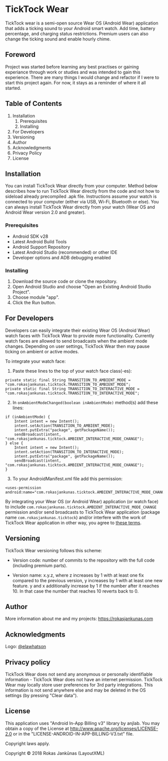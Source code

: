 # TickTock Wear

TickTock wear is a semi-open source Wear OS (Android Wear) application that adds a ticking sound to your Android smart watch. Add time, battery percentage, and charging status restrictions. Premium users can also change the ticking sound and enable hourly chime.

## Foreword

Project was started before learning any best practises or gaining experiance through work or studies and was intended to gain this experience. There are many things I would change and refactor if I were to start this project again. For now, it stays as a reminder of where it all started.

## Table of Contents
<change to URLS>

1. Installation
    1. Prerequisites
    2. Installing
2. For Developers
3. Versioning
4. Author
5. Acknowledgments
6. Privacy Policy
7. License

## Installation

You can install TickTock Wear directly from your computer. Method below describes how to run TickTock Wear directly from the code and not how to sideload already precompiled .apk file. Instructions assume your watch is connected to your computer (either via USB, Wi-Fi, Bluetooth or else). You can always install TickTock Wear directly from your watch (Wear OS and Android Wear version 2.0 and greater).

### Prerequisites

* Android SDK v28
* Latest Android Build Tools
* Android Support Repository
* Latest Android Studio (recommended) or other IDE
* Developer options and ADB debugging enabled

### Installing

1. Download the source code or clone the repository.
2. Open Android Studio and choose "Open an Existing Android Studio Project".
3. Choose module "app".
4. Click the Run button.

## For Developers

Developers can easily integrate their existing Wear OS (Android Wear) watch faces with TickTock Wear to provide more functionality. Currently watch faces are allowed to send broadcasts when the ambient mode changes. Depending on user settings, TickTock Wear then may pause ticking on ambient or active modes.

To integrate your watch face:

1. Paste these lines to the top of your watch face class(-es):
```
private static final String TRANSITION_TO_AMBIENT_MODE = "com.rokasjankunas.ticktock.TRANSITION_TO_AMBIENT_MODE";
private static final String TRANSITION_TO_INTERACTIVE_MODE = "com.rokasjankunas.ticktock.TRANSITION_TO_INTERACTIVE_MODE";
```

2. In `onAmbientModeChanged(boolean inAmbientMode)` method(s) add these lines:
```
if (inAmbientMode) {
    Intent intent = new Intent();
    intent.setAction(TRANSITION_TO_AMBIENT_MODE);
    intent.putExtra("package", getPackageName());
    sendBroadcast(intent, "com.rokasjankunas.ticktock.AMBIENT_INTERACTIVE_MODE_CHANGE");
} else {
    Intent intent = new Intent();
    intent.setAction(TRANSITION_TO_INTERACTIVE_MODE);
    intent.putExtra("package", getPackageName());
    sendBroadcast(intent, "com.rokasjankunas.ticktock.AMBIENT_INTERACTIVE_MODE_CHANGE");
}
```

3. To your AndroidManifest.xml file add this permission:
```
<uses-permission android:name="com.rokasjankunas.ticktock.AMBIENT_INTERACTIVE_MODE_CHANGE"/>
```

By integrating your Wear OS (or Android Wear) application (or watch face) to include `com.rokasjankunas.ticktock.AMBIENT_INTERACTIVE_MODE_CHANGE` permission and/or send broadcasts to TickTock Wear application (package name `com.rokasjankunas.ticktock`) and/or interfere with the work of TickTock Wear application in other way, you agree to [these terms](https://github.com/LayoutXML/TickTock-Wear/blob/master/developer-terms.md).

## Versioning

TickTock Wear versioning follows this scheme:

* Version code: number of commits to the repository with the full code (including premium parts).

* Version name: x.y.z, where z increases by 1 with at least one fix compared to the previous version, y increases by 1 with at least one new feature. y and x additionally increase by 1 if the number after it reaches 10. In that case the number that reaches 10 reverts back to 0.

## Author

More information about me and my projects: https://rokasjankunas.com

## Acknowledgments

Logo: [@elawhatson](https://github.com/elawhatson)

## Privacy policy

TickTock Wear does not send any anonymous or personally identifiable information - TickTock Wear does not have an internet permission. TickTock Wear may locally store user preferences for 3rd party integrations. This information is not send anywhere else and may be deleted in the OS settings (by pressing "Clear data").

## License

This application uses "Android In-App Billing v3" library by anjlab. You may obtain a copy of the License at http://www.apache.org/licenses/LICENSE-2.0 or in the "LICENSE-ANDROID-IN-APP-BILLING-V3.txt" file.

Copyright laws apply.

Copyright © 2018 Rokas Jankūnas (LayoutXML)
